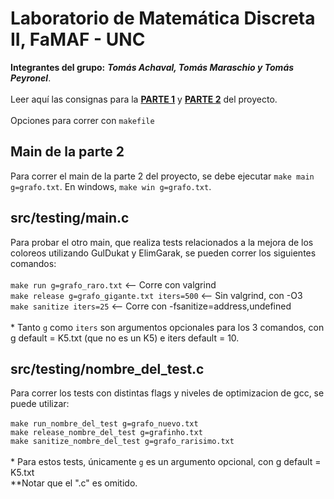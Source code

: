 # Laboratorio de Matemática Discreta II, FaMAF - UNC

**Integrantes del grupo:** ***Tomás Achaval, Tomás Maraschio y Tomás Peyronel***.<br>
<br>
Leer aquí las consignas para la [**PARTE 1**](https://drive.google.com/file/d/1XVsj7g2fQtj75Bb0GrNGQFA4Xgv0AWaF/view) y [**PARTE 2**](https://drive.google.com/file/d/1LqFHJ3Cjc1CfwhlH2i1akRUhH7KTCXQ8/view) del proyecto.<br>
<br>
Opciones para correr con ```makefile```

## Main de la parte 2
Para correr el main de la parte 2 del proyecto, se debe ejecutar ```make main g=grafo.txt```. En windows, ```make win g=grafo.txt```.

## src/testing/main.c
Para probar el otro main, que realiza tests relacionados a la mejora de los coloreos utilizando GulDukat y ElimGarak, se pueden correr los siguientes comandos: <br>
<br>
```make run g=grafo_raro.txt``` <-- Corre con valgrind <br>
```make release g=grafo_gigante.txt iters=500``` <-- Sin valgrind, con -O3 <br>
```make sanitize iters=25``` <-- Corre con -fsanitize=address,undefined <br>
<br>
\* Tanto ```g``` como ```iters``` son argumentos opcionales para los 3 comandos, con g default = K5.txt (que no es un K5) e iters default = 10.

## src/testing/nombre_del_test.c
Para correr los tests con distintas flags y niveles de optimizacion de gcc, se puede utilizar: <br>
<br>
```make run_nombre_del_test g=grafo_nuevo.txt```<br>
```make release_nombre_del_test g=grafinho.txt```<br>
```make sanitize_nombre_del_test g=grafo_rarisimo.txt```<br>
<br>
\* Para estos tests, únicamente ```g``` es un argumento opcional, con g default = K5.txt<br>
\*\*Notar que el ".c" es omitido.<br>
